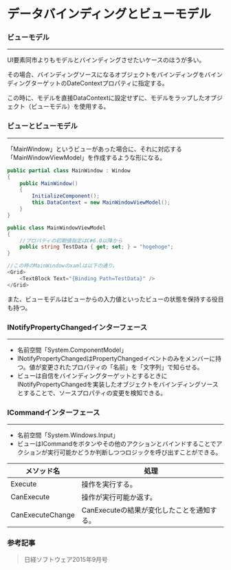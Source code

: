 # データバインディングとビューモデル

### ビューモデル
---
UI要素同市よりもモデルとバインディングさせたいケースのほうが多い。

その場合、バインディングソースになるオブジェクトをバインディングをバインディングターゲットのDateContextプロパティに指定する。

この時に、モデルを直接DataContextに設定せずに、モデルをラップしたオブジェクト（ビューモデル）を使用する。

### ビューとビューモデル
---
「MainWindow」というビューがあった場合に、それに対応する「MainWindowViewModel」を作成するような形になる。

```csharp
public partial class MainWindow : Window
{
    public MainWindow()
    {
        InitializeComponent();
        this.DataContext = new MainWindowViewModel();
    }
}

public class MainWindowViewModel
{
    //プロパティの初期値指定はC#6.0以降から
    public string TestData { get; set; } = "hogehoge";
}

//この時のMainWindowのxamlは以下の通り。
<Grid>
    <TextBlock Text="{Binding Path=TestData}" />
</Grid>
```

また、ビューモデルはビューからの入力値といったビューの状態を保持する役目も持つ。

### INotifyPropertyChangedインターフェース
---
* 名前空間「System.ComponentModel」
* INotifyPropertyChangedはPropertyChangedイベントのみをメンバーに持つ。値が変更されたプロパティの「名前」を「文字列」で知らせる。
* ビューは自信をバインディングターゲットとするときにINotifyPropertyChangedを実装したオブジェクトをバインディングソースとすることで、ソースプロパティの変更を検知できる。

### ICommandインターフェース
---
* 名前空間「System.Windows.Input」
* ビューはICommandをボタンやその他のアクションとバインドすることでアクションが実行可能かどうか判断しつつロジックを呼び出すことができる。

|メソッド名          |処理                                 |
|-----------------|------------------------------------|
|Execute          |操作を実行する。                       |
|CanExecute       |操作が実行可能か返す。                 |
|CanExecuteChange |CanExecuteの結果が変化したことを通知する。|





### 参考記事

> 日経ソフトウェア2015年9月号

